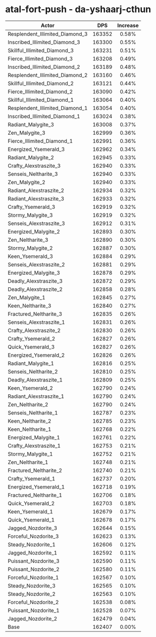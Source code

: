 # atal-fort-push - da-yshaarj-cthun
| Actor | DPS | Increase |
|---|:---:|:---:|
|Resplendent_Illimited_Diamond_3|163352|0.58%|
|Inscribed_Illimited_Diamond_3|163300|0.55%|
|Skillful_Illimited_Diamond_3|163231|0.51%|
|Fierce_Illimited_Diamond_3|163208|0.49%|
|Inscribed_Illimited_Diamond_2|163189|0.48%|
|Resplendent_Illimited_Diamond_2|163160|0.46%|
|Skillful_Illimited_Diamond_2|163121|0.44%|
|Fierce_Illimited_Diamond_2|163090|0.42%|
|Skillful_Illimited_Diamond_1|163064|0.40%|
|Resplendent_Illimited_Diamond_1|163054|0.40%|
|Inscribed_Illimited_Diamond_1|163024|0.38%|
|Radiant_Malygite_3|163008|0.37%|
|Zen_Malygite_3|162999|0.36%|
|Fierce_Illimited_Diamond_1|162991|0.36%|
|Energized_Ysemerald_3|162962|0.34%|
|Radiant_Malygite_2|162945|0.33%|
|Crafty_Alexstraszite_3|162940|0.33%|
|Senseis_Neltharite_3|162940|0.33%|
|Zen_Malygite_2|162940|0.33%|
|Radiant_Alexstraszite_2|162934|0.32%|
|Radiant_Alexstraszite_3|162933|0.32%|
|Crafty_Ysemerald_3|162919|0.32%|
|Stormy_Malygite_3|162919|0.32%|
|Senseis_Alexstraszite_3|162912|0.31%|
|Energized_Malygite_2|162893|0.30%|
|Zen_Neltharite_3|162890|0.30%|
|Stormy_Malygite_2|162887|0.30%|
|Keen_Ysemerald_3|162884|0.29%|
|Senseis_Alexstraszite_2|162881|0.29%|
|Energized_Malygite_3|162878|0.29%|
|Deadly_Alexstraszite_3|162872|0.29%|
|Deadly_Alexstraszite_2|162858|0.28%|
|Zen_Malygite_1|162845|0.27%|
|Keen_Neltharite_3|162840|0.27%|
|Fractured_Neltharite_3|162835|0.26%|
|Senseis_Alexstraszite_1|162831|0.26%|
|Crafty_Alexstraszite_2|162830|0.26%|
|Crafty_Ysemerald_2|162827|0.26%|
|Quick_Ysemerald_3|162827|0.26%|
|Energized_Ysemerald_2|162826|0.26%|
|Radiant_Malygite_1|162816|0.25%|
|Senseis_Neltharite_2|162810|0.25%|
|Deadly_Alexstraszite_1|162809|0.25%|
|Keen_Ysemerald_2|162790|0.24%|
|Radiant_Alexstraszite_1|162790|0.24%|
|Zen_Neltharite_2|162790|0.24%|
|Senseis_Neltharite_1|162787|0.23%|
|Keen_Neltharite_2|162785|0.23%|
|Keen_Neltharite_1|162768|0.22%|
|Energized_Malygite_1|162761|0.22%|
|Crafty_Alexstraszite_1|162753|0.21%|
|Stormy_Malygite_1|162752|0.21%|
|Zen_Neltharite_1|162748|0.21%|
|Fractured_Neltharite_2|162740|0.21%|
|Crafty_Ysemerald_1|162737|0.20%|
|Energized_Ysemerald_1|162718|0.19%|
|Fractured_Neltharite_1|162706|0.18%|
|Quick_Ysemerald_2|162703|0.18%|
|Keen_Ysemerald_1|162679|0.17%|
|Quick_Ysemerald_1|162678|0.17%|
|Jagged_Nozdorite_3|162644|0.15%|
|Forceful_Nozdorite_3|162623|0.13%|
|Steady_Nozdorite_1|162606|0.12%|
|Jagged_Nozdorite_1|162592|0.11%|
|Puissant_Nozdorite_3|162590|0.11%|
|Puissant_Nozdorite_2|162580|0.11%|
|Forceful_Nozdorite_1|162567|0.10%|
|Steady_Nozdorite_3|162565|0.10%|
|Steady_Nozdorite_2|162563|0.10%|
|Forceful_Nozdorite_2|162538|0.08%|
|Puissant_Nozdorite_1|162528|0.07%|
|Jagged_Nozdorite_2|162479|0.04%|
|Base|162407|0.00%|
